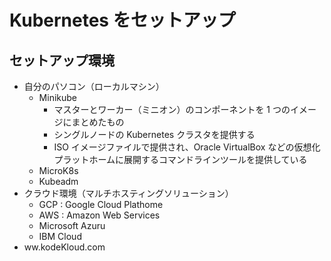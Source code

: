 # Kubernetes をセットアップ

## セットアップ環境
- 自分のパソコン（ローカルマシン）  
  - Minikube
    - マスターとワーカー（ミニオン）のコンポーネントを 1 つのイメージにまとめたもの
    - シングルノードの Kubernetes クラスタを提供する
    - ISO イメージファイルで提供され、Oracle VirtualBox などの仮想化プラットホームに展開するコマンドラインツールを提供している
  - MicroK8s
  - Kubeadm
- クラウド環境（マルチホスティングソリューション）  
  - GCP : Google Cloud Plathome
  - AWS : Amazon Web Services
  - Microsoft Azuru
  - IBM Cloud
- ww.kodeKloud.com
